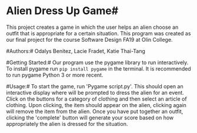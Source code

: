 # Alien Dress Up Game#

This project creates a game in which the user helps an alien choose an outfit
that is appropriate for a certain situation. This program was created as our final project for the course Software Design FA19 at Olin College.

#Authors:#
Odalys Benitez, Lacie Fradet, Katie Thai-Tang

#Getting Started:#
Our program use the pygame library to run interactively. To install pygame
run `pip install pygame` in the terminal. It is recommended to run pygame
Python 3 or more recent.

#Usage:#
To start the game, run 'Pygame script.py'. This should open an interactive
display where will be prompted to dress the alien for an event. Click on the
buttons for a category of clothing and then select an article of clothing.
Upon clicking, the item should appear on the alien, clicking again will remove
the item from the alien. Once you have put together an outfit, clicking the
'complete' button will generate your score based on how appropriately the alien
is dressed for the situation.
